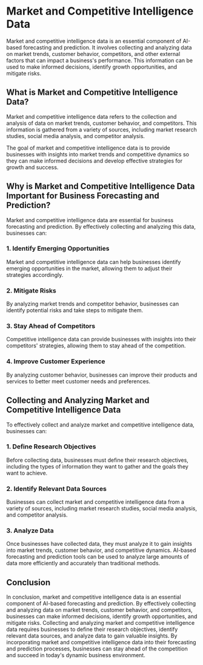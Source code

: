 Market and Competitive Intelligence Data
==============================================================================================================

Market and competitive intelligence data is an essential component of AI-based forecasting and prediction. It involves collecting and analyzing data on market trends, customer behavior, competitors, and other external factors that can impact a business's performance. This information can be used to make informed decisions, identify growth opportunities, and mitigate risks.

What is Market and Competitive Intelligence Data?
-------------------------------------------------

Market and competitive intelligence data refers to the collection and analysis of data on market trends, customer behavior, and competitors. This information is gathered from a variety of sources, including market research studies, social media analysis, and competitor analysis.

The goal of market and competitive intelligence data is to provide businesses with insights into market trends and competitive dynamics so they can make informed decisions and develop effective strategies for growth and success.

Why is Market and Competitive Intelligence Data Important for Business Forecasting and Prediction?
--------------------------------------------------------------------------------------------------

Market and competitive intelligence data are essential for business forecasting and prediction. By effectively collecting and analyzing this data, businesses can:

### 1. Identify Emerging Opportunities

Market and competitive intelligence data can help businesses identify emerging opportunities in the market, allowing them to adjust their strategies accordingly.

### 2. Mitigate Risks

By analyzing market trends and competitor behavior, businesses can identify potential risks and take steps to mitigate them.

### 3. Stay Ahead of Competitors

Competitive intelligence data can provide businesses with insights into their competitors' strategies, allowing them to stay ahead of the competition.

### 4. Improve Customer Experience

By analyzing customer behavior, businesses can improve their products and services to better meet customer needs and preferences.

Collecting and Analyzing Market and Competitive Intelligence Data
-----------------------------------------------------------------

To effectively collect and analyze market and competitive intelligence data, businesses can:

### 1. Define Research Objectives

Before collecting data, businesses must define their research objectives, including the types of information they want to gather and the goals they want to achieve.

### 2. Identify Relevant Data Sources

Businesses can collect market and competitive intelligence data from a variety of sources, including market research studies, social media analysis, and competitor analysis.

### 3. Analyze Data

Once businesses have collected data, they must analyze it to gain insights into market trends, customer behavior, and competitive dynamics. AI-based forecasting and prediction tools can be used to analyze large amounts of data more efficiently and accurately than traditional methods.

Conclusion
----------

In conclusion, market and competitive intelligence data is an essential component of AI-based forecasting and prediction. By effectively collecting and analyzing data on market trends, customer behavior, and competitors, businesses can make informed decisions, identify growth opportunities, and mitigate risks. Collecting and analyzing market and competitive intelligence data requires businesses to define their research objectives, identify relevant data sources, and analyze data to gain valuable insights. By incorporating market and competitive intelligence data into their forecasting and prediction processes, businesses can stay ahead of the competition and succeed in today's dynamic business environment.
